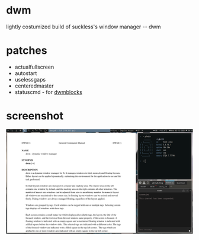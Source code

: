 # dwm
lightly costumized build of suckless's window manager -- dwm

# patches
- actualfullscreen
- autostart
- uselessgaps
- centeredmaster
- statuscmd - for [dwmblocks](https://github.com/torrinfail/dwmblocks)

# screenshot
![ss](ss.png)

